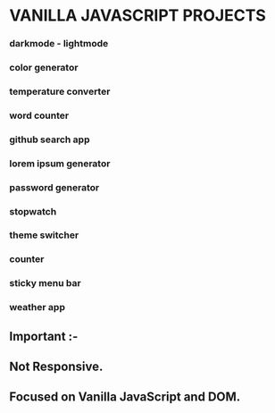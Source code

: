 # VANILLA JAVASCRIPT PROJECTS

### darkmode - lightmode

### color generator

### temperature converter

### word counter

### github search app

### lorem ipsum generator

### password generator

### stopwatch

### theme switcher

### counter

### sticky menu bar

### weather app

## Important :-

## Not Responsive.

## Focused on Vanilla JavaScript and DOM.

